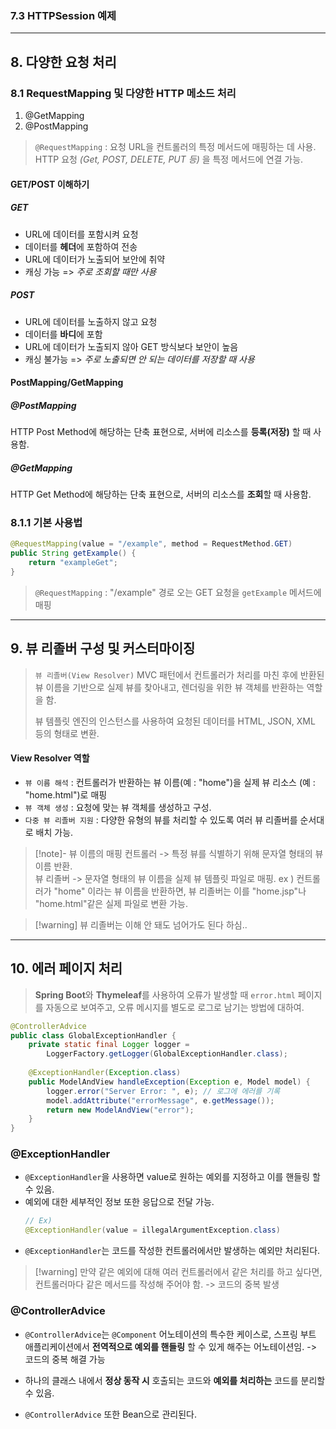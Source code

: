 ### 7.3 HTTPSession 예제
---
## 8. 다양한 요청 처리
### 8.1 RequestMapping 및 다양한 HTTP 메소드 처리 
1. @GetMapping
2. @PostMapping

>`@RequestMapping` : 요청 URL을 컨트롤러의 특정 메서드에 매핑하는 데 사용.
>				HTTP 요청 *(Get, POST, DELETE, PUT 등)* 을 특정 메서드에 연결 가능.

#### GET/POST 이해하기
##### GET
+ URL에 데이터를 포함시켜 요청
+ 데이터를 **헤더**에 포함하여 전송
+ URL에 데이터가 노출되어 보안에 취약
+ 캐싱 가능
=> *주로 조회할 때만 사용*
##### POST
+ URL에 데이터를 노출하지 않고 요청
+ 데이터를 **바디**에 포함
+ URL에 데이터가 노출되지 않아 GET 방식보다 보안이 높음
+ 캐싱 불가능
=> *주로 노출되면 안 되는 데이터를 저장할 때 사용*
#### PostMapping/GetMapping
##### @PostMapping
HTTP Post Method에 해당하는 단축 표현으로, 서버에 리소스를 **등록(저장)** 할 때 사용함.
##### @GetMapping
HTTP Get Method에 해당하는 단축 표현으로, 서버의 리소스를 **조회**할 때 사용함.
### 8.1.1 기본 사용법
```java
@RequestMapping(value = "/example", method = RequestMethod.GET) 
public String getExample() { 
	return "exampleGet"; 
}
```
> `@RequestMapping` : "/example" 경로 오는 GET 요청을 `getExample` 메서드에 매핑

---
## 9. 뷰 리졸버 구성 및 커스터마이징
>`뷰 리졸버(View Resolver)` 
> 	MVC 패턴에서 컨트롤러가 처리를 마친 후에 반환된 뷰 이름을 기반으로 실제 뷰를 찾아내고, 렌더링을 위한 뷰 객체를 반환하는 역할을 함.
>	
>	 뷰 템플릿 엔진의 인스턴스를 사용하여 요청된 데이터를 HTML, JSON, XML 등의 형태로 변환.


#### View Resolver 역할
* `뷰 이름 해석` : 컨트롤러가 반환하는 뷰 이름(예 : "home")을 실제 뷰 리소스 (예 : "home.html")로 매핑  
* `뷰 객체 생성` : 요청에 맞는 뷰 객체를 생성하고 구성.
* `다중 뷰 리졸버 지원` : 다양한 유형의 뷰를 처리할 수 있도록 여러 뷰 리졸버를 순서대로 배치 가능.

>[!note]- 뷰 이름의 매핑
>컨트롤러 -> 특정 뷰를 식별하기 위해 문자열 형태의 뷰 이름 반환.    
>뷰 리졸버 -> 문자열 형태의 뷰 이름을 실제 뷰 템플릿 파일로 매핑.
>	ex ) 컨트롤러가 "home" 이라는 뷰 이름을 반환하면, 뷰 리졸버는 이를 "home.jsp"나 "home.html"같은 실제 파일로 변환 가능.



>[!warning] 뷰 리졸버는 이해 안 돼도 넘어가도 된다 하심..

---
## 10. 에러 페이지 처리
> **Spring Boot**와 **Thymeleaf**를 사용하여 오류가 발생할 때 `error.html` 페이지를 자동으로 보여주고, 오류 메시지를 별도로 로그로 남기는 방법에 대하여.
```java
@ControllerAdvice 
public class GlobalExceptionHandler { 
	private static final Logger logger =
		LoggerFactory.getLogger(GlobalExceptionHandler.class);
	
	@ExceptionHandler(Exception.class) 
	public ModelAndView handleException(Exception e, Model model) {
		logger.error("Server Error: ", e); // 로그에 에러를 기록
		model.addAttribute("errorMessage", e.getMessage()); 
		return new ModelAndView("error"); 
	} 
}
```
### @ExceptionHandler
* `@ExceptionHandler`을 사용하면 value로 원하는 예외를 지정하고 이를 핸들링 할 수 있음.
* 예외에 대한 세부적인 정보 또한 응답으로 전달 가능.
	```java
	// Ex)
	@ExceptionHandler(value = illegalArgumentException.class)
	```
* `@ExceptionHandler`는 코드를 작성한 컨트롤러에서만 발생하는 예외만 처리된다.
>[!warning] 만약 같은 예외에 대해 여러 컨트롤러에서 같은 처리를 하고 싶다면, 컨트롤러마다 같은 메서드를 작성해 주어야 함.
>-> 코드의 중복 발생

### @ControllerAdvice
* `@ControllerAdvice`는 `@Component` 어노테이션의 특수한 케이스로, 스프링 부트 애플리케이션에서 **전역적으로 예외를 핸들링** 할 수 있게 해주는 어노테이션임.
	-> 코드의 중복 해결 가능  
* 하나의 클래스 내에서 **정상 동작 시** 호출되는 코드와 **예외를 처리하는** 코드를 분리할 수 있음.

* `@ControllerAdvice` 또한 Bean으로 관리된다.





